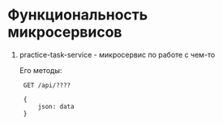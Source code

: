 
# Функциональность микросервисов

1. practice-task-service - микросервис по работе с чем-то

    Его методы:

        GET /api/????

        {
            json: data
        }